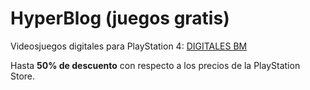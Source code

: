 # HyperBlog (juegos gratis)
Videosjuegos digitales para PlayStation 4: [DIGITALES BM](https://www.instagram.com/digitalesbm/ "DIGITALES BM") 

Hasta **50% de descuento** con respecto a los precios de la PlayStation Store.
